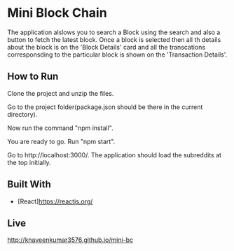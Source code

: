 # Mini Block Chain

The application alslows you to search a Block using the search and also a button to fetch the latest block. Once a block is selected then all th details about the block is on the 'Block Details' card and all the transcations corresponsding to the particular block is shown on the 'Transaction Details'.

## How to Run
Clone the project and unzip the files.

Go to the project folder(package.json should be there in the current directory).

Now run the command "npm install".

You are ready to go. Run "npm start".

Go to http://localhost:3000/. The application should load the subreddits at the top initially.

## Built With

* [React]https://reactjs.org/

## Live 
http://knaveenkumar3576.github.io/mini-bc
